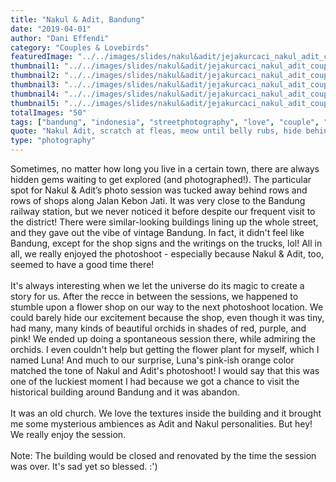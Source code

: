 ```yaml
---
title: "Nakul & Adit, Bandung"
date: "2019-04-01"
author: "Dani Effendi"
category: "Couples & Lovebirds"
featuredImage: "../../images/slides/nakul&adit/jejakurcaci_nakul_adit_couplesession-23.jpg"
thumbnail1: "../../images/slides/nakul&adit/jejakurcaci_nakul_adit_couplesession-01.jpg"
thumbnail2: "../../images/slides/nakul&adit/jejakurcaci_nakul_adit_couplesession-02.jpg"
thumbnail3: "../../images/slides/nakul&adit/jejakurcaci_nakul_adit_couplesession-22.jpg"
thumbnail4: "../../images/slides/nakul&adit/jejakurcaci_nakul_adit_couplesession-38.jpg"
thumbnail5: "../../images/slides/nakul&adit/jejakurcaci_nakul_adit_couplesession-40.jpg"
totalImages: "50"
tags: ["bandung", "indonesia", "streetphotography", "love", "couple", "wanderlust", "2019", "couplesession"]
quote: "Nakul Adit, scratch at fleas, meow until belly rubs, hide behind curtain when vacuum cleaner is on scratch strangers and poo on owners food claw at curtains stretch and yawn nibble on tuna ignore human bite human hand eat a plant, kill a hand."
type: "photography"
---
```



Sometimes, no matter how long you live in a certain town, there are always hidden gems waiting to get explored (and photographed!). The particular spot for Nakul & Adit’s photo session was tucked away behind rows and rows of shops along Jalan Kebon Jati. It was very close to the Bandung railway station, but we never noticed it before despite our frequent visit to the district! There were similar-looking buildings lining up the whole street, and they gave out the vibe of vintage Bandung. In fact, it didn't feel like Bandung, except for the shop signs and the writings on the trucks, lol! All in all, we really enjoyed the photoshoot - especially because Nakul & Adit, too, seemed to have a good time there!
<br/>
<br/>
It's always interesting when we let the universe do its magic to create a story for us. After the recce in between the sessions, we happened to stumble upon a flower shop on our way to the next photoshoot location. We could barely hide our excitement because the shop, even though it was tiny, had many, many kinds of beautiful orchids in shades of red, purple, and pink! We ended up doing a spontaneous session there, while admiring the orchids. I even couldn't help but getting the flower plant for myself, which I named Luna! And much to our surprise, Luna's pink-ish orange color matched the tone of Nakul and Adit's photoshoot!
I would say that this was one of the luckiest moment I had because we got a chance to visit the historical building around Bandung and it was abandon.
<br/>
<br/>
It was an old church. We love the textures inside the building and it brought me some mysterious ambiences as Adit and Nakul personalities. But hey! We really enjoy the session.
<br/>
<br/>
Note: The building would be closed and renovated by the time the session was over. It's sad yet so blessed. :')

